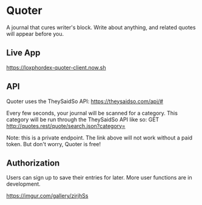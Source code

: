 Quoter
======

A journal that cures writer's block.
Write about anything, and related quotes
will appear before you.

Live App
--------
https://loxphordex-quoter-client.now.sh

API
---

Quoter uses the TheySaidSo API:
https://theysaidso.com/api/#

Every few seconds, your journal will be scanned
for a category. This category will be run through
the TheySaidSo API like so:
GET http://quotes.rest/quote/search.json?category=<category>

Note: this is a private endpoint. The link above will
not work without a paid token. But don't worry, Quoter
is free!

Authorization
-------------

Users can sign up to save their entries for later.
More user functions are in development.

https://imgur.com/gallery/zirjhSs


